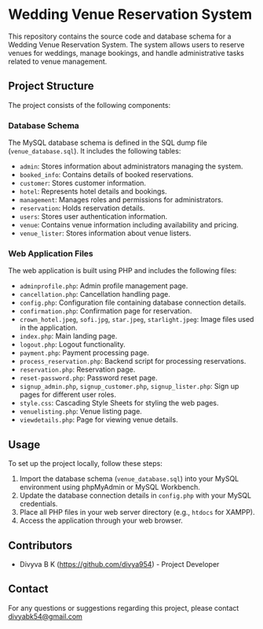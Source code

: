 # Wedding Venue Reservation System

This repository contains the source code and database schema for a Wedding Venue Reservation System. The system allows users to reserve venues for weddings, manage bookings, and handle administrative tasks related to venue management.

## Project Structure

The project consists of the following components:

### Database Schema

The MySQL database schema is defined in the SQL dump file (`venue_database.sql`). It includes the following tables:

- `admin`: Stores information about administrators managing the system.
- `booked_info`: Contains details of booked reservations.
- `customer`: Stores customer information.
- `hotel`: Represents hotel details and bookings.
- `management`: Manages roles and permissions for administrators.
- `reservation`: Holds reservation details.
- `users`: Stores user authentication information.
- `venue`: Contains venue information including availability and pricing.
- `venue_lister`: Stores information about venue listers.

### Web Application Files

The web application is built using PHP and includes the following files:

- `adminprofile.php`: Admin profile management page.
- `cancellation.php`: Cancellation handling page.
- `config.php`: Configuration file containing database connection details.
- `confirmation.php`: Confirmation page for reservation.
- `crown_hotel.jpeg`, `sofi.jpg`, `star.jpeg`, `starlight.jpeg`: Image files used in the application.
- `index.php`: Main landing page.
- `logout.php`: Logout functionality.
- `payment.php`: Payment processing page.
- `process_reservation.php`: Backend script for processing reservations.
- `reservation.php`: Reservation page.
- `reset-password.php`: Password reset page.
- `signup_admin.php`, `signup_customer.php`, `signup_lister.php`: Sign up pages for different user roles.
- `style.css`: Cascading Style Sheets for styling the web pages.
- `venuelisting.php`: Venue listing page.
- `viewdetails.php`: Page for viewing venue details.

## Usage

To set up the project locally, follow these steps:

1. Import the database schema (`venue_database.sql`) into your MySQL environment using phpMyAdmin or MySQL Workbench.
2. Update the database connection details in `config.php` with your MySQL credentials.
3. Place all PHP files in your web server directory (e.g., `htdocs` for XAMPP).
4. Access the application through your web browser.

## Contributors

- Divyva B K (https://github.com/divya954) - Project Developer

## Contact

For any questions or suggestions regarding this project, please contact divyabk54@gmail.com


